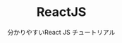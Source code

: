 ---
template: BlogIndex
title: ReactJS
subtitle: '分かりやすいReact JS チュートリアル'
featuredImage: >-
  https://ucarecdn.com/db0b1431-8739-426f-970d-8a80eacf02ef/-/preview/-/rotate/270/
---